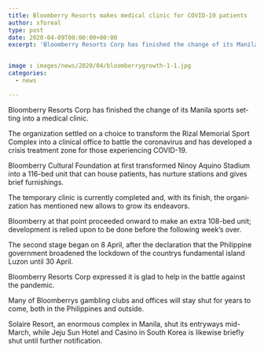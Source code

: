 ```yaml
---
title: Bloomberry Resorts makes medical clinic for COVID-19 patients
author: xforeal 
type: post
date: 2020-04-09T00:00:00+00:00
excerpt: 'Bloomberry Resorts Corp has finished the change of its Manila sports setting into a hospital '


image : images/news/2020/04/bloomberrygrowth-1-1.jpg
categories:
  - news

---
```

<span lang="EN-US">Bloomberry Resorts Corp has finished the change of its Manila sports setting into a medical clinic. </span>

<span lang="EN-US">The organization settled on a choice to transform the Rizal Memorial Sport Complex into a clinical office to battle the coronavirus and has developed a crisis treatment zone for those experiencing COVID-19. </span>

<span lang="EN-US">Bloomberry Cultural Foundation at first transformed Ninoy Aquino Stadium into a 116-bed unit that can house patients, has nurture stations and gives brief furnishings. </span>

<span lang="EN-US">The temporary clinic is currently completed and, with its finish, the organization has mentioned new allows to grow its endeavors. </span>

<span lang="EN-US">Bloomberry at that point proceeded onward to make an extra 108-bed unit; development is relied upon to be done before the following week&#8217;s over. </span>

<span lang="EN-US">The second stage began on 8 April, after the declaration that the Philippine government broadened the lockdown of the countrys fundamental island Luzon until 30 April. </span>

<span lang="EN-US">Bloomberry Resorts Corp expressed it is glad to help in the battle against the pandemic. </span>

<span lang="EN-US">Many of Bloomberrys gambling clubs and offices will stay shut for years to come, both in the Philippines and outside. </span>

<span lang="EN-US">Solaire Resort, an enormous complex in Manila, shut its entryways mid-March, while Jeju Sun Hotel and Casino in South Korea is likewise briefly shut until further notification. </span>